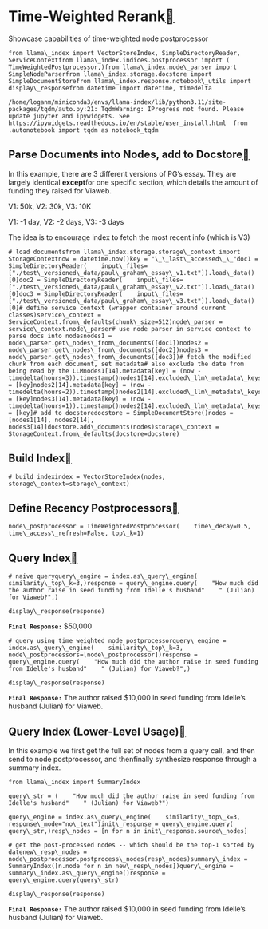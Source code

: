 Time-Weighted Rerank[](#time-weighted-rerank "Permalink to this heading")
==========================================================================

Showcase capabilities of time-weighted node postprocessor


```
from llama\_index import VectorStoreIndex, SimpleDirectoryReader, ServiceContextfrom llama\_index.indices.postprocessor import (    TimeWeightedPostprocessor,)from llama\_index.node\_parser import SimpleNodeParserfrom llama\_index.storage.docstore import SimpleDocumentStorefrom llama\_index.response.notebook\_utils import display\_responsefrom datetime import datetime, timedelta
```

```
/home/loganm/miniconda3/envs/llama-index/lib/python3.11/site-packages/tqdm/auto.py:21: TqdmWarning: IProgress not found. Please update jupyter and ipywidgets. See https://ipywidgets.readthedocs.io/en/stable/user_install.html  from .autonotebook import tqdm as notebook_tqdm
```
Parse Documents into Nodes, add to Docstore[](#parse-documents-into-nodes-add-to-docstore "Permalink to this heading")
-----------------------------------------------------------------------------------------------------------------------

In this example, there are 3 different versions of PG’s essay. They are largely identical **except**for one specific section, which details the amount of funding they raised for Viaweb.

V1: 50k, V2: 30k, V3: 10K

V1: -1 day, V2: -2 days, V3: -3 days

The idea is to encourage index to fetch the most recent info (which is V3)


```
# load documentsfrom llama\_index.storage.storage\_context import StorageContextnow = datetime.now()key = "\_\_last\_accessed\_\_"doc1 = SimpleDirectoryReader(    input\_files=["./test\_versioned\_data/paul\_graham\_essay\_v1.txt"]).load\_data()[0]doc2 = SimpleDirectoryReader(    input\_files=["./test\_versioned\_data/paul\_graham\_essay\_v2.txt"]).load\_data()[0]doc3 = SimpleDirectoryReader(    input\_files=["./test\_versioned\_data/paul\_graham\_essay\_v3.txt"]).load\_data()[0]# define service context (wrapper container around current classes)service\_context = ServiceContext.from\_defaults(chunk\_size=512)node\_parser = service\_context.node\_parser# use node parser in service context to parse docs into nodesnodes1 = node\_parser.get\_nodes\_from\_documents([doc1])nodes2 = node\_parser.get\_nodes\_from\_documents([doc2])nodes3 = node\_parser.get\_nodes\_from\_documents([doc3])# fetch the modified chunk from each document, set metadata# also exclude the date from being read by the LLMnodes1[14].metadata[key] = (now - timedelta(hours=3)).timestamp()nodes1[14].excluded\_llm\_metadata\_keys = [key]nodes2[14].metadata[key] = (now - timedelta(hours=2)).timestamp()nodes2[14].excluded\_llm\_metadata\_keys = [key]nodes3[14].metadata[key] = (now - timedelta(hours=1)).timestamp()nodes2[14].excluded\_llm\_metadata\_keys = [key]# add to docstoredocstore = SimpleDocumentStore()nodes = [nodes1[14], nodes2[14], nodes3[14]]docstore.add\_documents(nodes)storage\_context = StorageContext.from\_defaults(docstore=docstore)
```
Build Index[](#build-index "Permalink to this heading")
--------------------------------------------------------


```
# build indexindex = VectorStoreIndex(nodes, storage\_context=storage\_context)
```
Define Recency Postprocessors[](#define-recency-postprocessors "Permalink to this heading")
--------------------------------------------------------------------------------------------


```
node\_postprocessor = TimeWeightedPostprocessor(    time\_decay=0.5, time\_access\_refresh=False, top\_k=1)
```
Query Index[](#query-index "Permalink to this heading")
--------------------------------------------------------


```
# naive queryquery\_engine = index.as\_query\_engine(    similarity\_top\_k=3,)response = query\_engine.query(    "How much did the author raise in seed funding from Idelle's husband"    " (Julian) for Viaweb?",)
```

```
display\_response(response)
```
**`Final Response:`** $50,000


```
# query using time weighted node postprocessorquery\_engine = index.as\_query\_engine(    similarity\_top\_k=3, node\_postprocessors=[node\_postprocessor])response = query\_engine.query(    "How much did the author raise in seed funding from Idelle's husband"    " (Julian) for Viaweb?",)
```

```
display\_response(response)
```
**`Final Response:`** The author raised $10,000 in seed funding from Idelle’s husband (Julian) for Viaweb.

Query Index (Lower-Level Usage)[](#query-index-lower-level-usage "Permalink to this heading")
----------------------------------------------------------------------------------------------

In this example we first get the full set of nodes from a query call, and then send to node postprocessor, and thenfinally synthesize response through a summary index.


```
from llama\_index import SummaryIndex
```

```
query\_str = (    "How much did the author raise in seed funding from Idelle's husband"    " (Julian) for Viaweb?")
```

```
query\_engine = index.as\_query\_engine(    similarity\_top\_k=3, response\_mode="no\_text")init\_response = query\_engine.query(    query\_str,)resp\_nodes = [n for n in init\_response.source\_nodes]
```

```
# get the post-processed nodes -- which should be the top-1 sorted by datenew\_resp\_nodes = node\_postprocessor.postprocess\_nodes(resp\_nodes)summary\_index = SummaryIndex([n.node for n in new\_resp\_nodes])query\_engine = summary\_index.as\_query\_engine()response = query\_engine.query(query\_str)
```

```
display\_response(response)
```
**`Final Response:`** The author raised $10,000 in seed funding from Idelle’s husband (Julian) for Viaweb.

